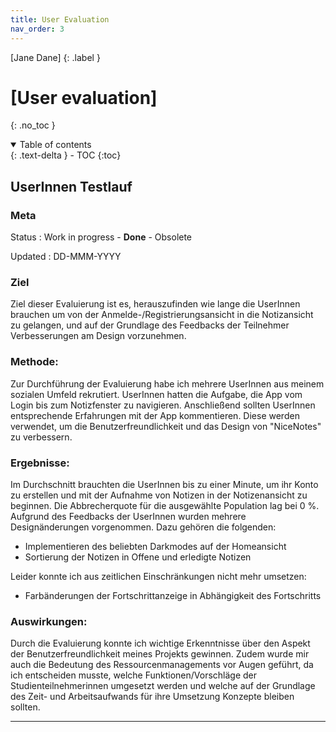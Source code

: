 ```yaml
---
title: User Evaluation
nav_order: 3
---
```


[Jane Dane]
{: .label }

# [User evaluation]
{: .no_toc }

<details open markdown="block">
  <summary>
    Table of contents
  </summary>
  {: .text-delta }
- TOC
{:toc}
</details>

## UserInnen Testlauf

### Meta

Status
: Work in progress - **Done** - Obsolete

Updated
: DD-MMM-YYYY

### Ziel

Ziel dieser Evaluierung ist es, herauszufinden wie lange die UserInnen brauchen um von der Anmelde-/Registrierungsansicht in die Notizansicht zu gelangen, und auf der Grundlage des Feedbacks der Teilnehmer Verbesserungen am Design vorzunehmen.

### Methode:

Zur Durchführung der Evaluierung habe ich mehrere UserInnen aus meinem sozialen Umfeld rekrutiert. UserInnen hatten die Aufgabe, die App vom Login bis zum Notizfenster zu navigieren. Anschließend sollten UserInnen entsprechende Erfahrungen mit der App kommentieren. Diese werden verwendet, um die Benutzerfreundlichkeit und das Design von "NiceNotes" zu verbessern.

### Ergebnisse:

Im Durchschnitt brauchten die UserInnen bis zu einer Minute, um ihr Konto zu erstellen und mit der Aufnahme von Notizen in der Notizenansicht zu beginnen. Die Abbrecherquote für die ausgewählte Population lag bei 0 %. Aufgrund des Feedbacks der UserInnen wurden mehrere Designänderungen vorgenommen. 
Dazu gehören die folgenden:  

- Implementieren des beliebten Darkmodes auf der Homeansicht  
- Sortierung der Notizen in Offene und erledigte Notizen

Leider konnte ich aus zeitlichen Einschränkungen nicht mehr umsetzen:

- Farbänderungen der Fortschrittanzeige in Abhängigkeit des Fortschritts

### Auswirkungen:

Durch die Evaluierung konnte ich wichtige Erkenntnisse über den Aspekt der Benutzerfreundlichkeit meines Projekts gewinnen. Zudem wurde mir auch die Bedeutung des Ressourcenmanagements vor Augen geführt, da ich entscheiden musste, welche Funktionen/Vorschläge der Studienteilnehmerinnen umgesetzt werden und welche auf der Grundlage des Zeit- und Arbeitsaufwands für ihre Umsetzung Konzepte bleiben sollten.


---
